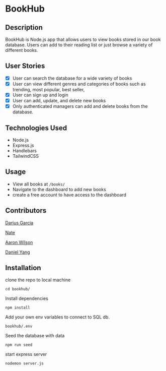 # BookHub

## Description

BookHub is Node.js app that allows users to view books stored in our book database. Users can add to their reading list or just browse a variety of different books.

## User Stories

- [x] User can search the database for a wide variety of books
- [x] User can view different genres and categories of books such as trending, most popular, best seller,
- [x] User can sign up and login
- [x] User can add, update, and delete new books
- [x] Only authenticated managers can add and delete books from the database.

## Technologies Used

- Node.js
- Express.js
- Handlebars
- TailwindCSS

## Usage

- View all books at `/books/`
- Navigate to the dashboard to add new books
- create a free account to have access to the dashboard

## Contributors

[Darius Garcia](https://github.com/dariusgarcia/)

[Nate](https://github.com/ndifiori)

[Aaron Wilson](https://github.com/a-wilson-96)

[Daniel Yang](https://github.com/danielshang11)

## Installation

clone the repo to local machine

```
cd bookhub/
```

Install dependencies

```
npm install
```

Add your own env variables to connect to SQL db.

```
bookhub/.env
```

Seed the database with data

```
npm run seed

```

start express server

```
nodemon server.js
```
